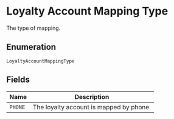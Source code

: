 
# Loyalty Account Mapping Type

The type of mapping.

## Enumeration

`LoyaltyAccountMappingType`

## Fields

| Name | Description |
|  --- | --- |
| `PHONE` | The loyalty account is mapped by phone. |

